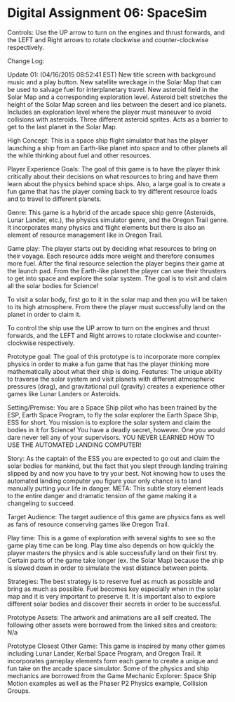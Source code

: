 # Digital Assignment 06: SpaceSim

Controls: Use the UP arrow to turn on the engines and thrust forwards, 
and the LEFT and Right arrows to rotate clockwise and counter-clockwise 
respectively.

Change Log:

Update 01: (04/16/2015 08:52:41 EST)
New title screen with background music and a play button.
New satellite wreckage in the Solar Map that can be used to salvage fuel for 
interplanetary travel.
New asteroid field in the Solar Map and a corresponding exploration level.
Asteroid belt stretches the height of the Solar Map screen and lies between the 
desert and ice planets.
Includes an exploration level where the player must maneuver to avoid
collisions with asteroids.
Three different asteroid sprites.
Acts as a barrier to get to the last planet in the Solar Map.

High Concept:
This is a space ship flight simulator that has the player launching a ship from 
an Earth-like planet into space and to other planets all the while thinking 
about fuel and other resources.

Player Experience Goals:
The goal of this game is to have the player think critically about their 
decisions on what resources to bring and have them learn about the physics 
behind space ships. Also, a large goal is to create a fun game that has the 
player coming back to try different resource loads and to travel to different 
planets.

Genre:
This game is a hybrid of the arcade space ship genre (Asteroids, Lunar Lander, 
etc.), the physics simulator genre, and the Oregon Trail genre. It incorporates 
many physics and flight elements but there is also an element of resource 
management like in Oregon Trail.

Game play:
The player starts out by deciding what resources to bring on their voyage. 
Each resource adds more weight and therefore consumes more fuel. After the 
final resource selection the player begins their game at the launch pad. From 
the Earth-like planet the player can use their thrusters to get into space and 
explore the solar system. The goal is to visit and claim all the solar bodies 
for Science!

To visit a solar body, first go to it in the solar map and then you will be 
taken to its high atmosphere. From there the player must successfully land on 
the planet in order to claim it.

To control the ship use the UP arrow to turn on the engines and thrust forwards,
and the LEFT and Right arrows to rotate clockwise and counter-clockwise 
respectively.
 
Prototype goal:
The goal of this prototype is to incorporate more complex physics in order to 
make a fun game that has the player thinking more mathematically about what 
their ship is doing.
Features:
The unique ability to traverse the solar system and visit planets with different
atmospheric pressures (drag), and gravitational pull (gravity) creates a 
experience other games like Lunar Landers or Asteroids.
 
Setting/Premise:
You are a Space Ship pilot who has been trained by the ESP, Earth Space Program,
to fly the solar explorer the Earth Space Ship, ESS for short. You mission is 
to explore the solar system and claim the bodies in it for Science! 
You have a deadly secret, however. One you would dare never tell any of your 
supervisors.
YOU NEVER LEARNED HOW TO USE THE AUTOMATED LANDING COMPUTER!

Story:
As the captain of the ESS you are expected to go out and claim the solar bodies 
for mankind, but the fact that you slept through landing training slipped by and
now you have to try your best. Not knowing how to uses the automated landing 
computer you figure your only chance is to land manually putting your life in 
danger.
META: This subtle story element leads to the entire danger and dramatic tension 
of the game making it a changeling to succeed.

Target Audience:
The target audience of this game are physics fans as well as fans of resource 
conserving games like Oregon Trail.

Play time:
This is a game of exploration with several sights to see so the game play time 
can be long. Play time also depends on how quickly the player masters the 
physics and is able successfully land on their first try.
Certain parts of the game take longer (ex. the Solar Map) because the ship is 
slowed down in order to simulate the vast distance between points.

Strategies:
The best strategy is to reserve fuel as much as possible and bring as much as 
possible. Fuel becomes key especially when in the solar map and it is very 
important to preserve it.
It is important also to explore different solar bodies and discover their 
secrets in order to be successful.

Prototype Assets:
The artwork and animations are all self created.
The following other assets were borrowed from the linked sites and creators:
N/a

Prototype Closest Other Game:
This game is inspired by many other games including Lunar Lander, Kerbal Space 
Program, and Oregon Trail. It incorporates gameplay elements form each game to 
create a unique and fun take on the arcade space simulator.
Some of the physics and ship mechanics are borrowed from the Game Mechanic 
Explorer: Space Ship Motion examples as well as the Phaser P2 Physics example, 
Collision Groups.